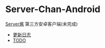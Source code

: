 # Server-Chan-Android
[Server酱](http://sc.ftqq.com/3.version) 第三方安卓客户端(未完成)

- [更新日志](CHANGELOG.md)
- [TODO](TODO.md)
